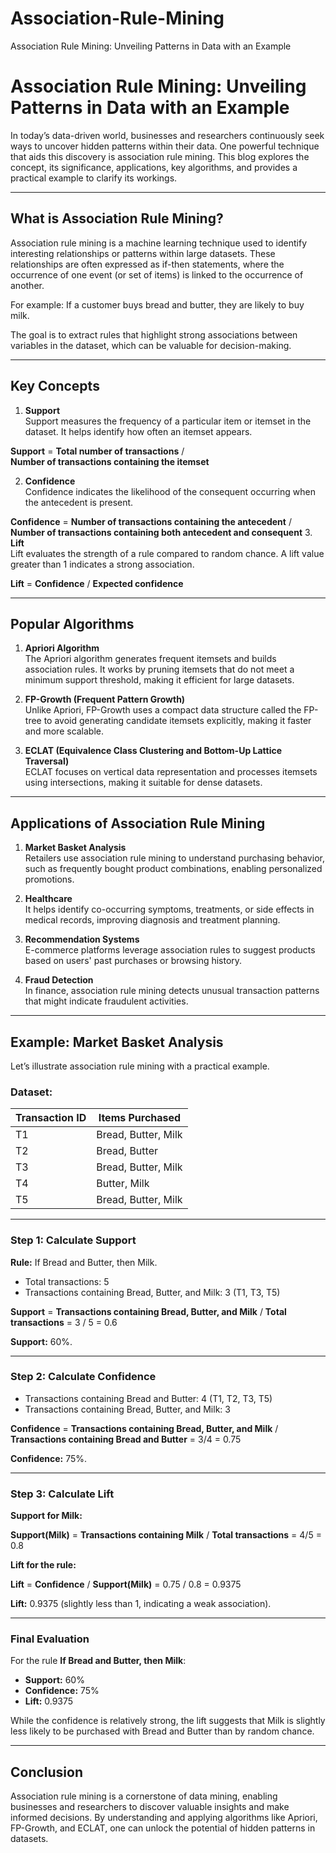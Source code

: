 # Association-Rule-Mining
Association Rule Mining: Unveiling Patterns in Data with an Example

# Association Rule Mining: Unveiling Patterns in Data with an Example

In today’s data-driven world, businesses and researchers continuously seek ways to uncover hidden patterns within their data. One powerful technique that aids this discovery is association rule mining. This blog explores the concept, its significance, applications, key algorithms, and provides a practical example to clarify its workings.

---

## What is Association Rule Mining?

Association rule mining is a machine learning technique used to identify interesting relationships or patterns within large datasets. These relationships are often expressed as if-then statements, where the occurrence of one event (or set of items) is linked to the occurrence of another.

For example:
If a customer buys bread and butter, they are likely to buy milk.

The goal is to extract rules that highlight strong associations between variables in the dataset, which can be valuable for decision-making.

---

## Key Concepts

1. **Support**  
   Support measures the frequency of a particular item or itemset in the dataset. It helps identify how often an itemset appears.

**Support** = **Total number of transactions** / **Number of transactions containing the itemset**

2. **Confidence**  
   Confidence indicates the likelihood of the consequent occurring when the antecedent is present.

  **Confidence** = **Number of transactions containing the antecedent** / **Number of transactions containing both antecedent and consequent**
3. **Lift**  
   Lift evaluates the strength of a rule compared to random chance. A lift value greater than 1 indicates a strong association.

   **Lift** = **Confidence** / **Expected confidence**

---

## Popular Algorithms

1. **Apriori Algorithm**  
   The Apriori algorithm generates frequent itemsets and builds association rules. It works by pruning itemsets that do not meet a minimum support threshold, making it efficient for large datasets.

2. **FP-Growth (Frequent Pattern Growth)**  
   Unlike Apriori, FP-Growth uses a compact data structure called the FP-tree to avoid generating candidate itemsets explicitly, making it faster and more scalable.

3. **ECLAT (Equivalence Class Clustering and Bottom-Up Lattice Traversal)**  
   ECLAT focuses on vertical data representation and processes itemsets using intersections, making it suitable for dense datasets.

---

## Applications of Association Rule Mining

1. **Market Basket Analysis**  
   Retailers use association rule mining to understand purchasing behavior, such as frequently bought product combinations, enabling personalized promotions.

2. **Healthcare**  
   It helps identify co-occurring symptoms, treatments, or side effects in medical records, improving diagnosis and treatment planning.

3. **Recommendation Systems**  
   E-commerce platforms leverage association rules to suggest products based on users' past purchases or browsing history.

4. **Fraud Detection**  
   In finance, association rule mining detects unusual transaction patterns that might indicate fraudulent activities.

---

## Example: Market Basket Analysis

Let’s illustrate association rule mining with a practical example.

### Dataset:

| Transaction ID | Items Purchased          |
|----------------|--------------------------|
| T1             | Bread, Butter, Milk      |
| T2             | Bread, Butter            |
| T3             | Bread, Butter, Milk      |
| T4             | Butter, Milk             |
| T5             | Bread, Butter, Milk      |

---

### Step 1: Calculate Support

**Rule:** If Bread and Butter, then Milk.

- Total transactions: 5  
- Transactions containing Bread, Butter, and Milk: 3 (T1, T3, T5)

**Support** = **Transactions containing Bread, Butter, and Milk** / **Total transactions**
= 3 / 5 
= 0.6

**Support:** 60%.

---

### Step 2: Calculate Confidence

- Transactions containing Bread and Butter: 4 (T1, T2, T3, T5)  
- Transactions containing Bread, Butter, and Milk: 3

**Confidence** = **Transactions containing Bread, Butter, and Milk** / **Transactions containing Bread and Butter** 
= 3/4 
= 0.75

**Confidence:** 75%.

---

### Step 3: Calculate Lift

**Support for Milk:**

**Support(Milk)** = **Transactions containing Milk** / **Total transactions** 
= 4/5 
= 0.8

**Lift for the rule:**

**Lift** = **Confidence** / **Support(Milk)** 
= 0.75 / 0.8 
= 0.9375

**Lift:** 0.9375 (slightly less than 1, indicating a weak association).

---

### Final Evaluation

For the rule **If Bread and Butter, then Milk**:

- **Support:** 60%
- **Confidence:** 75%
- **Lift:** 0.9375

While the confidence is relatively strong, the lift suggests that Milk is slightly less likely to be purchased with Bread and Butter than by random chance.

---

## Conclusion

Association rule mining is a cornerstone of data mining, enabling businesses and researchers to discover valuable insights and make informed decisions. By understanding and applying algorithms like Apriori, FP-Growth, and ECLAT, one can unlock the potential of hidden patterns in datasets.
